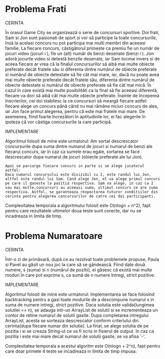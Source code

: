 Problema Frati
==============

CERINTA

În orasul Game City se organizează o serie de concursuri sportive. Doi frati,
Sam si Jon sunt pasionati de sport si vor să participe la toate concursurile, însă la
acelasi concurs nu pot participa mai multi membri din aceeasi familie.
La fiecare concurs, câstigătorul primeste ca premiu fie un număr de jocuri video
(jocuri i ), fie un (alt) număr de benzi desenate (benzi i ).
Jon adoră jocurile video si detestă benzile desenate, iar Sam tocmai invers si de
aceea fiecare ar vrea că la finalul concursurilor să aibă mai multe obiecte preferate
decât fratele său si diferenta dintre numărul de obiecte preferate si numărul de
obiecte detestate să fie cât mai mare, iar, dacă nu poate avea mai multe obiecte
preferate decât fratele său, diferenta dintre numărul de obiecte detestate si numărul
de obiecte preferate să fie cât mai mică.
În cazul în care există mai multe posibilităti ca la final să fie aceeasi diferentă,
fiecare va dori să aibă cât mai multe obiecte preferate.
Înainte de începerea înscrierilor, cei doi stabilesc la ce concursuri să meargă
fiecare astfel: fiecare alege un concurs până când nu mai rămâne niciun concurs de
ales, iar Jon face primul alegerea, pentru că este mai fratele mai mare. De asemenea,
fiind foarte încrezători în aptitudinile lor, ei fac alegerile în ipoteza că vor câstiga concursurile la care participă.


IMPLEMENTARE

Algoritmul folosit de mine este urmatorul: 
	Am sortat descrescator concursurile dupa suma dintre numarul de jocuri si numarul de benzi ale fiecarui concurs, iar in caz ca sumele erau egale, sortarea se face descrescator dupa numarul de jocuri (obiecte preferate ale lui Jon).

	Apoi se parcurge fiecare concurs in parte si se alege jucatorul astfel:
	Daca numarul concursului este divizibil cu 2, este randul lui Jon, altfel este randul lui Sam. Cand alege Jon, el va alege primul concurs pe care il gaseste la pozitia respectiva. Sam va alege, in caz ca 2 sau mai multe,concursuri au aceeasi suma, ultimul concurs ce are suma respectiva. Astfel, se garanteaza respectarea tuturor conditiilor din cerinta pentru alegerea concursurilor de catre cei doi participanti.

Complexitatea temporala a algoritmului folosit este O(nlogn + n^2), fapt pentru care rezultatele ultimelor doua teste sunt corecte, dar nu se incadreaza in limita de timp.


Problema Numaratoare
====================

CERINTA

Într-o zi de primăvară, după ce au rezolvat toate problemele propuse, Paula si
Pavel au găsit un nou joc la care să se gândească. Fiind date două numere, s (suma)
si n (numărul de pozitii), ei găsesc că există mai multe moduri în care pot exprima s, ca sumă de n numere întregi, strict pozitive.


IMPLEMENTARE

Algoritmul folosit de mine este urmatorul:
	Implementarea se face folosind backtracking pentru a gasi toate modurile de a descompune numarul s in suma de numere intregi, strict pozitive. Daca solutia este valida(lungimea solutiei == n), se adauga intr-un ArrayList de solutii si se incrementeaza un contor de retine numarul de solutii gasite.
	Dupa completarea intregului ArrayList, acesta se sorteaza descrescator conform criteriului din cerinta(dupa fiecare numar din solutie). La final, se alege solutia de pe pozitia i si se creaza String-ul ce va fi scris in fisierul de output. In caz ca pozitia i este mai mare decat numarul de solutii gasite, se va afisa '-'.

Complexitatea temporala a acestui algoritm este O(nlogn + 2^n), fapt pentru care doar primele 4 teste se incadreaza in limita de timp impusa.
